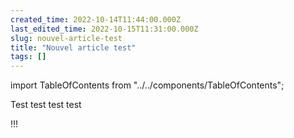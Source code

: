 ```yaml
---
created_time: 2022-10-14T11:44:00.000Z
last_edited_time: 2022-10-15T11:31:00.000Z
slug: nouvel-article-test
title: "Nouvel article test"
tags: []
---
```

import TableOfContents from "../../components/TableOfContents";

Test test test test



!!!
